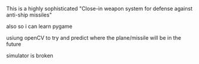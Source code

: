 This is a highly sophisticated "Close-in weapon system for defense against anti-ship missiles"

also so i can learn pygame



usiung openCV to try and predict where the plane/missile will be in the future

simulator is broken
